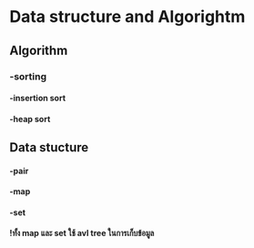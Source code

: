 # Data structure and Algorightm

## Algorithm
### -sorting  
####  -insertion sort  
####  -heap sort  

## Data stucture  
  #### -pair  
  #### -map  
  #### -set  
#### !ทั้ง map และ set ใช้ avl tree ในการเก็บข้อมูล    

